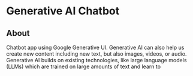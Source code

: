 # Generative AI Chatbot

## About
Chatbot app using Google Generative UI. Generative AI can also help us create new content including new text, but also images, videos, or audio. Generative AI builds on existing technologies, like large language models (LLMs) which are trained on large amounts of text and learn to

